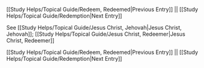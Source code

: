 [[Study Helps/Topical Guide/Redeem, Redeemed|Previous Entry]]  ||  [[Study Helps/Topical Guide/Redemption|Next Entry]]

 See [[Study Helps/Topical Guide/Jesus Christ, Jehovah|Jesus Christ, Jehovah]]; [[Study Helps/Topical Guide/Jesus Christ, Redeemer|Jesus Christ, Redeemer]]

[[Study Helps/Topical Guide/Redeem, Redeemed|Previous Entry]]  ||  [[Study Helps/Topical Guide/Redemption|Next Entry]]